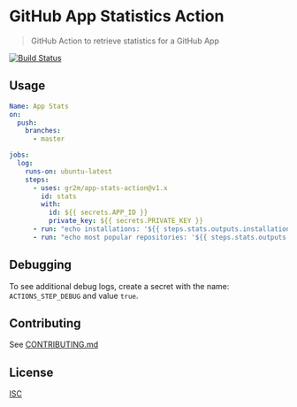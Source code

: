 # GitHub App Statistics Action

> GitHub Action to retrieve statistics for a GitHub App

[![Build Status](https://github.com/gr2m/app-stats-action/workflows/Test/badge.svg)](https://github.com/gr2m/app-stats-action/actions)

## Usage

```yml
Name: App Stats
on:
  push:
    branches:
      - master

jobs:
  log:
    runs-on: ubuntu-latest
    steps:
      - uses: gr2m/app-stats-action@v1.x
        id: stats
        with:
          id: ${{ secrets.APP_ID }}
          private_key: ${{ secrets.PRIVATE_KEY }}
      - run: "echo installations: '${{ steps.stats.outputs.installations }}'"
      - run: "echo most popular repositories: '${{ steps.stats.outputs.popular_repositories }}'"
```

## Debugging

To see additional debug logs, create a secret with the name: `ACTIONS_STEP_DEBUG` and value `true`.

## Contributing

See [CONTRIBUTING.md](CONTRIBUTING.md)

## License

[ISC](LICENSE)
